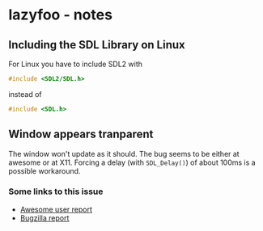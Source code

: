# lazyfoo - notes

## Including the SDL Library on Linux
For Linux you have to include SDL2 with

```c
#include <SDL2/SDL.h>
```

instead of

```c
#include <SDL.h>
```

## Window appears tranparent
The window won't update as it should. The bug seems to be either at awesome or at X11.
Forcing a delay (with `SDL_Delay()`) of about 100ms is a possible workaround.

### Some links to this issue
* [Awesome user report](https://awesome.naquadah.org/bugs/index.php?do=details&task_id=1167)
* [Bugzilla report](https://bugzilla.libsdl.org/show_bug.cgi?id=1948)
